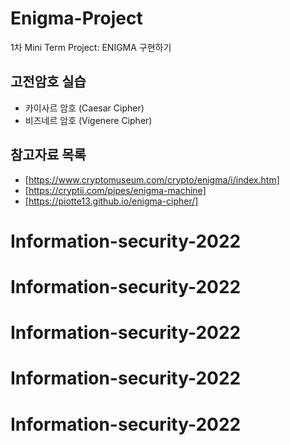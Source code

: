 # Enigma-Project
1차 Mini Term Project: ENIGMA 구현하기

## 고전암호 실습
 * 카이사르 암호 (Caesar Cipher)
 * 비즈네르 암호 (Vigenere Cipher) 

## 참고자료 목록
* [https://www.cryptomuseum.com/crypto/enigma/i/index.htm]
* [https://cryptii.com/pipes/enigma-machine]
* [https://piotte13.github.io/enigma-cipher/]
# Information-security-2022
# Information-security-2022
# Information-security-2022
# Information-security-2022
# Information-security-2022
